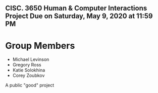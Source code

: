## CISC. 3650 Human & Computer Interactions Project  Due on Saturday, May 9, 2020 at 11:59 PM

# **Group Members**

- Michael Levinson
- Gregory Ross
- Katie Solokhina
- Corey Zoubkov

A public "good" project
